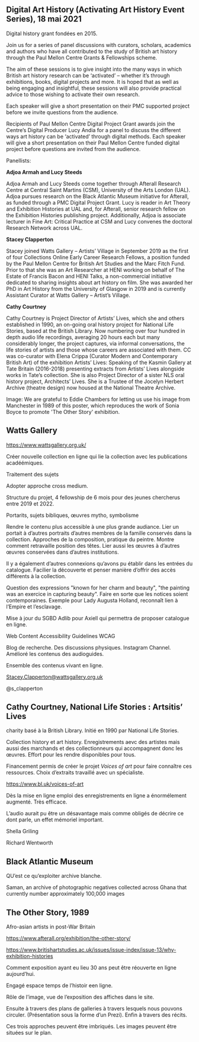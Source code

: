 ## Digital Art History (Activating Art History Event Series), 18 mai 2021

Digital history grant fondées en 2015.

Join us for a series of panel discussions with curators, scholars,  academics and authors who have all contributed to the study of British  art history through the Paul Mellon Centre Grants & Fellowships  scheme. 

The aim of these sessions is to give insight into the many ways  in which British art history research can be ‘activated’ – whether it’s  through exhibitions, books, digital projects and more. It is hoped that  as well as being engaging and insightful, these sessions will also  provide practical advice to those wishing to activate their own  research.

Each speaker will give a short presentation on their PMC supported project before we invite questions from the audience.

Recipients of Paul Mellon Centre Digital Project Grant awards join the Centre’s  Digital Producer Lucy Andia for a panel to discuss the different ways  art history can be ‘activated’ through digital methods. Each speaker  will give a short presentation on their Paul Mellon Centre funded  digital project before questions are invited from the audience.

Panellists:

**Adjoa Armah and Lucy Steeds**

Adjoa Armah and Lucy Steeds come together through  Afterall Research Centre at Central Saint Martins (CSM), University of  the Arts London (UAL). Adjoa pursues research on the Black Atlantic  Museum initiative for Afterall, as funded through a PMC Digital Project  Grant. Lucy is reader in Art Theory and Exhibition Histories at UAL and, for Afterall, senior research fellow on the Exhibition Histories  publishing project. Additionally, Adjoa is associate lecturer in Fine  Art: Critical Practice at CSM and Lucy convenes the doctoral Research  Network across UAL. 

**Stacey Clapperton**

Stacey joined Watts Gallery – Artists’ Village in  September 2019 as the first of four Collections Online Early Career  Research Fellows, a position funded by the Paul Mellon Centre for  British Art Studies and the Marc Fitch Fund. Prior to that she was an  Art Researcher at HENI working on behalf of The Estate of Francis Bacon  and HENI Talks, a non-commercial initiative dedicated to sharing  insights about art history on film. She was awarded her PhD in Art  History from the University of Glasgow in 2019 and is currently  Assistant Curator at Watts Gallery – Artist’s Village.

**Cathy Courtney**

Cathy Courtney is Project Director of Artists’ Lives,  which she and others established in 1990, an on-going oral history  project for National Life Stories, based at the British Library.  Now  numbering over four hundred in depth audio life recordings, averaging 20 hours each but many considerably longer, the project captures, via  informal conversations, the life stories of artists and those whose  careers are associated with them.  CC was co-curator with Elena Crippa  (Curator Modern and Contemporary British Art) of the exhibition Artists’ Lives: Speaking of the Kasmin Gallery at Tate Britain (2016-2018)  presenting extracts from Artists’ Lives alongside works in Tate’s  collection.  She is also Project Director of a sister NLS oral history  project, Architects’ Lives.  She is a Trustee of the Jocelyn Herbert  Archive (theatre design) now housed at the National Theatre  Archive.  

Image: We are grateful to Eddie Chambers for letting us use his  image from Manchester in 1989 of this poster, which reproduces the work  of Sonia Boyce to promote 'The Other Story' exhibition.

## Watts Gallery

https://www.wattsgallery.org.uk/

Créer nouvelle collection en ligne qui lie la collection avec les publications acadéémiques.

Traitement des sujets

Adopter approche cross medium.

Structure du projet, 4 fellowship de 6 mois pour des jeunes chercherus entre 2019 et 2022.

Portarits, sujets bibliques, œuvres mytho, symbolisme

Rendre le contenu plus accessible à une plus grande audiance. Lier un portait à d’autres portraits d’autres membres de la famille conservés dans la collection. Approches de la composition, pratique du peintre. Montre comment retravaille position des têtes. Lier aussi les œuvres à d’autres œuvres conservées dans d’autres institutions.

Il y a également d’autres connexions qu’avons pu établir dans les entrées du catalogue. Facilier la découverte et penser manière d’offrir des accès différents à la collection.

Question des expressions "known for her charm and beauty", "the painting was an exercice in capturing beauty". Faire en sorte que les notices soient contemporaines. Exemple pour Lady Augusta Holland, reconnaît lien à l’Empire et l’esclavage.

Mise à jour du SGBD Adlib pour Axiell qui permettra de proposer catalogue en ligne.

Web Content Accessibility Guidelines WCAG

Blog de recherche. Des discussions physiques. Instagram Channel. Amélioré les contenus des audioguides.

Ensemble des contenus vivant en ligne.

Stacey.Clapperton@wattsgallery.org.uk

@s_clapperton

## Cathy Courtney, National Life Stories : Artsitis’ Lives

charity basé à la British Library. Initié en 1990 par National Life Stories.

Collection history et art history. Enregistrements aevc des artistes mais aussi des marchands et des collectionneurs qui accompagnent donc les œuvres. Effort pour les rendre disponibles pour tous.

Financement permis de créer le projet *Voices of art* pour faire connaître ces ressources. Choix d’extraits travaillé avec un spécialiste.

https://www.bl.uk/voices-of-art

Dès la mise en ligne emploi des enregistrements en ligne a énormélement augmenté. Très efficace.

L’audio aurait pu être un désavantage mais comme obligés de décrire ce dont parle, un effet mémoriel important.

Shella Griling

Richard Wentworth

## Black Atlantic Museum

QU’est ce qu’exploiter archive blanche.

Saman, an archive of photographic negatives collected across Ghana that currently number approximately 100,000 images

## The Other Story, 1989

Afro-asian artists in post-War Britain

https://www.afterall.org/exhibition/the-other-story/

https://www.britishartstudies.ac.uk/issues/issue-index/issue-13/why-exhibition-histories

Comment exposition ayant eu lieu 30 ans peut être réouverte en ligne aujourd’hui.

Engagé espace temps de l’histoir een ligne.

Rôle de l’image, vue de l’exposition des affiches dans le site.

Ensuite à travers des plans de galleries à travers lesquels nous pouvons circuler. (Présentation sous la forme d’un Prezi). Enfin à travers des récits.

Ces trois approches peuvent être imbriqués. Les images peuvent être situées sur le plan.